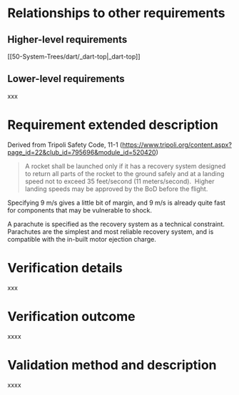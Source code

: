 # Relationships to other requirements
## Higher-level requirements
[[50-System-Trees/dart/_dart-top|_dart-top]]
## Lower-level requirements
xxx

# Requirement extended description
Derived from Tripoli Safety Code, 11-1 (https://www.tripoli.org/content.aspx?page_id=22&club_id=795696&module_id=520420)
>A rocket shall be launched only if it has a recovery system designed to return all parts of the rocket to the ground safely and at a landing speed not to exceed 35 feet/second (11 meters/second).  Higher landing speeds may be approved by the BoD before the flight.

Specifying 9 m/s gives a little bit of margin, and 9 m/s is already quite fast for components that may be vulnerable to shock.

A parachute is specified as the recovery system as a technical constraint. Parachutes are the simplest and most reliable recovery system, and is compatible with the in-built motor ejection charge.

# Verification details
xxx

# Verification outcome
xxxx

# Validation method and description
xxxx